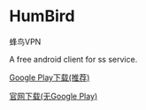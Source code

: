 # HumBird

蜂鸟VPN

A free android client for ss service.

[Google Play下载(推荐)](https://play.google.com/store/apps/details?id=com.young.ss)

[官网下载(无Google Play)](https://github.com/freessservice/HumBird/releases/download/v1.8/HumbirdVPN_release_V1.8.apk)
